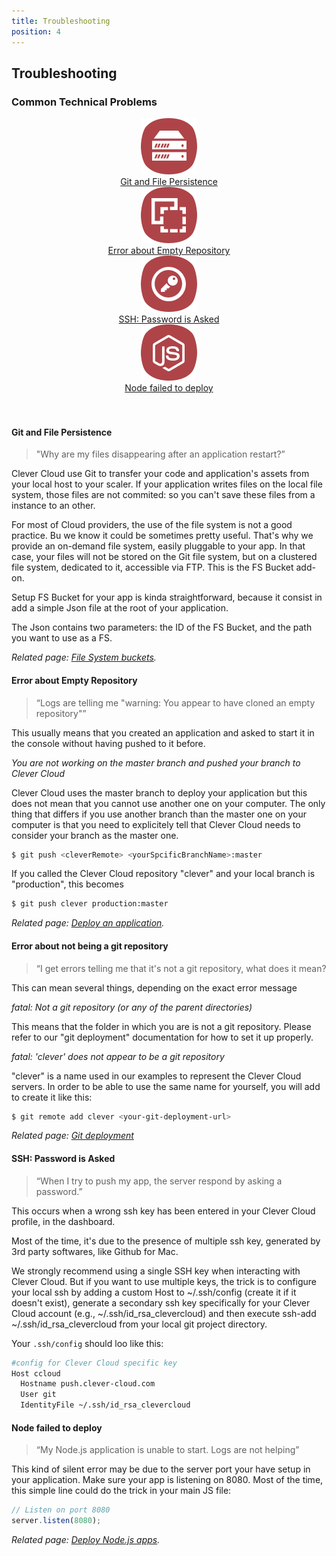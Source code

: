 ```yaml
---
title: Troubleshooting
position: 4
---
```


## Troubleshooting

### Common Technical Problems


<div class="row-fluid">
  <div class="span3">
    <a href="#git-and-file-persistence">
      <center>
        <img  src="/assets/images/faq/git_persistence.png" alt="instance">
      </center>
      <div class="cc_service__title" style="text-align:center">Git and File Persistence</div>
    </a>
  </div>
  <div class="span3">
    <a href="#error-about-empty-repository">
      <center>
        <img  src="/assets/images/faq/empty_repo.png" alt="instance">
      </center>
      <div class="cc_service__title" style="text-align:center">
        Error about Empty Repository
      </div>
    </a>
  </div>
  <div class="span3">
    <a href="#ssh-password-is-asked">
      <center>
        <img  src="/assets/images/faq/password_asked.png" alt="instance">
      </center>
      <div class="cc_service__title" style="text-align:center">
        SSH: Password is Asked
      </div>
    </a>
  </div>
  <div class="span3">
    <a href="#node-failed-to-deploy">
      <center>
        <img  src="/assets/images/faq/node_fail.png" alt="instance">
      <center>
        <div class="cc_service__title" style="text-align:center">
          Node failed to deploy
        </div>
    </a>
  </div>
</div>
<br><br>

#### <i class="icon-double-angle-right"></i> Git and File Persistence

> "Why are my files disappearing after an application restart?”

Clever Cloud use Git to transfer your code and application's assets from your local host to your scaler. If your application writes files on the local file system, those files are not commited: so you can't save these files from a instance to an other.

For most of Cloud providers, the use of the file system is not a good practice. Bu we know it could be sometimes pretty useful. That's why we provide an on-demand file system, easily pluggable to your app. In that case, your files will not be stored on the Git file system, but on a clustered file system, dedicated to it, accessible via FTP. This is the FS Bucket add-on.

Setup FS Bucket for your app is kinda straightforward, because it consist in add a simple Json file at the root of your application.

The Json contains two parameters: the ID of the FS Bucket, and the path you want to use as a FS.

*Related page: [File System buckets](/addons/clever-cloud-addons/#fs-buckets-file-system-with-persistance/).*


#### <i class="icon-double-angle-right"></i> Error about Empty Repository

> “Logs are telling me \"warning: You appear to have cloned an empty repository\"”

This usually means that you created an application and asked to start it in the console without having pushed to it before.

*You are not working on the master branch and pushed your branch to Clever Cloud*

Clever Cloud uses the master branch to deploy your application but this does not mean that you cannot use another one on your computer.
The only thing that differs if you use another branch than the master one on your computer is that you need to explicitely tell that Clever Cloud needs to consider your branch as the master one.

```bash
$ git push <cleverRemote> <yourSpcificBranchName>:master
```

If you called the Clever Cloud repository "clever" and your local branch is "production", this becomes

```bash
$ git push clever production:master
```

*Related page: [Deploy an application](/clever-cloud-overview/add-application/).*

#### <i class="icon-double-angle-right"></i> Error about not being a git repository

> “I get errors telling me that it's not a git repository, what does it mean?

This can mean several things, depending on the exact error message

*fatal: Not a git repository (or any of the parent directories)*

This means that the folder in which you are is not a git repository.
Please refer to our "git deployment" documentation for how to set it up properly.

*fatal: 'clever' does not appear to be a git repository*

"clever" is a name used in our examples to represent the Clever Cloud servers.
In order to be able to use the same name for yourself, you will add to create it like this:

```bash
$ git remote add clever <your-git-deployment-url>
```

*Related page: [Git deployment](/clever-cloud-overview/add-application/)*

#### <i class="icon-double-angle-right"></i> SSH: Password is Asked

> “When I try to push my app, the server respond by asking a password.”

This occurs when a wrong ssh key has been entered in your Clever Cloud profile, in the dashboard.

Most of the time, it's due to the presence of multiple ssh key, generated by 3rd party softwares, like Github for Mac.

We strongly recommend using a single SSH key when interacting with Clever Cloud. But if you want to use multiple keys, the trick is to configure your local ssh by adding a custom Host to ~/.ssh/config (create it if it doesn't exist), generate a secondary ssh key specifically for your Clever Cloud account (e.g., ~/.ssh/id_rsa_clevercloud) and then execute ssh-add ~/.ssh/id_rsa_clevercloud from your local git project directory.

Your `.ssh/config` should loo like this:

```bash
#config for Clever Cloud specific key
Host ccloud
  Hostname push.clever-cloud.com
  User git
  IdentityFile ~/.ssh/id_rsa_clevercloud
```

#### <i class="icon-double-angle-right"></i> Node failed to deploy

> “My Node.js application is unable to start. Logs are not helping”

This kind of silent error may be due to the server port your have setup in your application. Make sure your app is listening on 8080.
Most of the time, this simple line could do the trick in your main JS file:

```javascript
// Listen on port 8080
server.listen(8080);
```

*Related page: [Deploy Node.js apps](/nodejs/nodejs/).*
